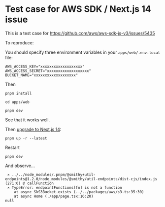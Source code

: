 # Test case for AWS SDK / Next.js 14 issue

This is a test case for https://github.com/aws/aws-sdk-js-v3/issues/5435

To reproduce:

You should specify three environment variables in your `apps/web/.env.local` file:

```
AWS_ACCESS_KEY="xxxxxxxxxxxxxxxxxxx"
AWS_ACCESS_SECRET="xxxxxxxxxxxxxxxxxxx"
BUCKET_NAME="xxxxxxxxxxxxxxxxxxx"
```

Then

    pnpm install

    cd apps/web
    
    pnpm dev

See that it works well.

Then [upgrade to Next.js 14](https://nextjs.org/docs/app/building-your-application/upgrading/version-14):

    pnpm up -r --latest

Restart

    pnpm dev

And observe...

```
 ⨯ ../../node_modules/.pnpm/@smithy+util-endpoints@1.2.0/node_modules/@smithy/util-endpoints/dist-cjs/index.js (271:0) @ callFunction
 ⨯ TypeError: endpointFunctions[fn] is not a function
    at async SkS3Bucket.exists (../../packages/aws/s3.ts:35:30)
    at async Home (./app/page.tsx:16:20)
null
```

